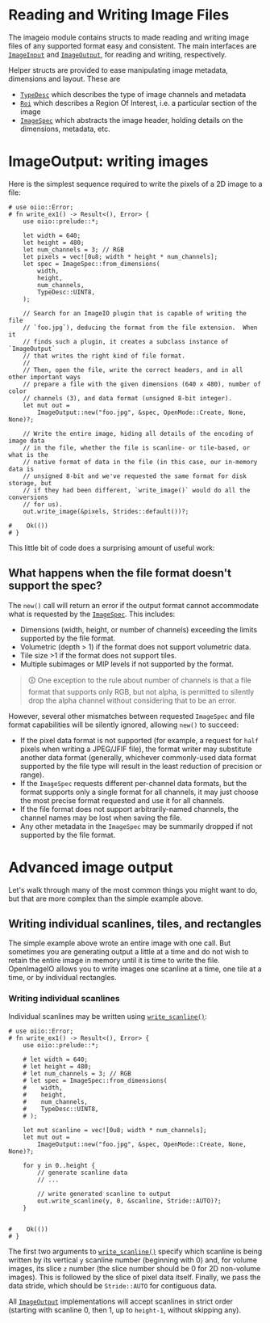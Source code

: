 # Reading and Writing Image Files

[`ImageInput`]: crate::imageio::ImageInput
[`Imageoutput`]: crate::imageio::ImageOutputBase
[`ImageSpec`]: crate::imageio::ImageSpec
[`Roi`]: crate::imageio::Roi
[`TypeDesc`]: crate::imageio::TypeDesc

The imageio module contains structs to made reading and writing image files of
any supported format easy and consistent. The main interfaces are [`ImageInput`]
and [`ImageOutput`], for reading and writing, respectively.

Helper structs are provided to ease manipulating image metadata, dimensions and
layout. These are 
* [`TypeDesc`] which describes the type of image channels and metadata
* [`Roi`] which describes a Region Of Interest, i.e. a particular section of the
image
* [`ImageSpec`] which abstracts the image header, holding details on the dimensions,
metadata, etc.

# ImageOutput: writing images

Here is the simplest sequence required to write the pixels of a 2D image to a file:

```no_run
# use oiio::Error;
# fn write_ex1() -> Result<(), Error> {
    use oiio::prelude::*;

    let width = 640;
    let height = 480;
    let num_channels = 3; // RGB
    let pixels = vec![0u8; width * height * num_channels];
    let spec = ImageSpec::from_dimensions(
        width,
        height,
        num_channels,
        TypeDesc::UINT8,
    );

    // Search for an ImageIO plugin that is capable of writing the file
    // `foo.jpg`), deducing the format from the file extension.  When it
    // finds such a plugin, it creates a subclass instance of `ImageOutput`
    // that writes the right kind of file format.
    //
    // Then, open the file, write the correct headers, and in all other important ways
    // prepare a file with the given dimensions (640 x 480), number of color
    // channels (3), and data format (unsigned 8-bit integer).
    let mut out =
        ImageOutput::new("foo.jpg", &spec, OpenMode::Create, None, None)?;

    // Write the entire image, hiding all details of the encoding of image data
    // in the file, whether the file is scanline- or tile-based, or what is the
    // native format of data in the file (in this case, our in-memory data is
    // unsigned 8-bit and we've requested the same format for disk storage, but
    // if they had been different, `write_image()` would do all the conversions
    // for us).
    out.write_image(&pixels, Strides::default())?;

#    Ok(())
# }
```

This little bit of code does a surprising amount of useful work:

  


## What happens when the file format doesn't support the spec?

The `new()` call will return an error if the output format cannot accommodate what is
requested by the [`ImageSpec`]. This includes:

* Dimensions (width, height, or number of channels) exceeding the limits
  supported by the file format.
* Volumetric (depth > 1) if the format does not support volumetric data.
* Tile size >1 if the format does not support tiles.
* Multiple subimages or MIP levels if not supported by the format.

> 🛈 One exception to the rule about number of channels is that a file format 
that supports only RGB, but not alpha, is permitted to silently drop the 
alpha channel without considering that to be an error.

However, several other mismatches between requested `ImageSpec` and file
format capabilities will be silently ignored, allowing `new()` to
succeed:

* If the pixel data format is not supported (for example, a request for
  `half` pixels when writing a JPEG/JFIF file), the format writer
  may substitute another data format (generally, whichever commonly-used
  data format supported by the file type will result in the least reduction
  of precision or range).
* If the `ImageSpec` requests different per-channel data formats, but
  the format supports only a single format for all channels, it may just
  choose the most precise format requested and use it for all channels.
* If the file format does not support arbitrarily-named channels, the
  channel names may be lost when saving the file.
* Any other metadata in the `ImageSpec` may be summarily dropped if not
  supported by the file format.

# Advanced image output

Let's walk through many of the most common things you might want to do, but
that are more complex than the simple example above.

## Writing individual scanlines, tiles, and rectangles

The simple example above wrote an entire image with one call.  But sometimes you 
are generating output a little at a time and do not wish to retain the entire 
image in memory until it is time to write the file.  OpenImageIO allows you to 
write images one scanline at a time, one tile at a time, or by individual rectangles.

### Writing individual scanlines

Individual scanlines may be written using [`write_scanline()`](crate::imageio::ImageOutputBase::write_scanline):

```
# use oiio::Error;
# fn write_ex1() -> Result<(), Error> {
    use oiio::prelude::*;

    # let width = 640;
    # let height = 480;
    # let num_channels = 3; // RGB
    # let spec = ImageSpec::from_dimensions(
    #    width,
    #    height,
    #    num_channels,
    #    TypeDesc::UINT8,
    # );

    let mut scanline = vec![0u8; width * num_channels];
    let mut out =
        ImageOutput::new("foo.jpg", &spec, OpenMode::Create, None, None)?;

    for y in 0..height {
        // generate scanline data
        // ...

        // write generated scanline to output
        out.write_scanline(y, 0, &scanline, Stride::AUTO)?;
    }


#    Ok(())
# }
```

The first two arguments to [`write_scanline()`](crate::imageio::ImageOutputBase::write_scanline) specify which scanline is
being written by its vertical `y` scanline number (beginning with 0)
and, for volume images, its slice `z` number (the slice number should
be 0 for 2D non-volume images).  This is followed by the slice of pixel data
itself.  Finally, we pass the data stride, which should be `Stride::AUTO`
for contiguous data.

All [`ImageOutput`] implementations will accept scanlines in strict order
(starting with scanline 0, then 1, up to `height-1`, without skipping
any).  

